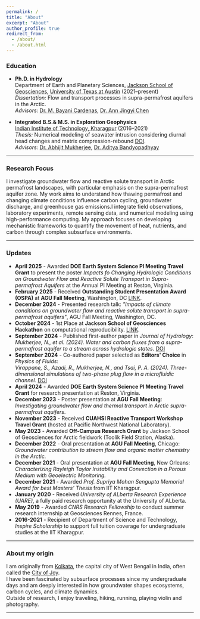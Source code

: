 ```yaml
---
permalink: /
title: "About"
excerpt: "About"
author_profile: true
redirect_from: 
  - /about/
  - /about.html
---
```


### Education
- **Ph.D. in Hydrology**  
  Department of Earth and Planetary Sciences, [Jackson School of Geosciences](https://www.jsg.utexas.edu/), [University of Texas at Austin](https://www.utexas.edu/) (2021–present)  
  *Dissertation:* Flow and transport processes in supra-permafrost aquifers in the Arctic.  
  *Advisors:* [Dr. M. Bayani Cardenas](https://www.jsg.utexas.edu/researcher/bayani_cardenas/), [Dr. Ann Jingyi Chen](https://oden.utexas.edu/people/directory/Ann-Chen/)

- **Integrated B.S.& M.S. in Exploration Geophysics**  
  [Indian Institute of Technology, Kharagpur](http://www.iitkgp.ac.in/) (2016–2021)  
  *Thesis:* Numerical modeling of seawater intrusion considering diurnal head changes and matrix compression-rebound [DOI](http://dx.doi.org/10.13140/RG.2.2.15345.25443).  
  *Advisors:* [Dr. Abhijit Mukherjee](https://www.iitkgp.ac.in/department/GG/faculty/gg-abhijit), [Dr. Aditya Bandyopadhyay](https://www.iitkgp.ac.in/department/ME/faculty/me-aditya)

---

### Research Focus
I investigate groundwater flow and reactive solute transport in Arctic permafrost landscapes, with particular emphasis on the supra-permafrost aquifer zone.  My work aims to understand how thawing permafrost and changing climate conditions influence carbon cycling, groundwater discharge, and greenhouse gas emissions.I integrate field observations, laboratory experiments, remote sensing data, and numerical modeling using high-performance computing.  My approach focuses on developing mechanistic frameworks to quantify the movement of heat, nutrients, and carbon through complex subsurface environments.

---

### Updates
- **April 2025** - Awarded **DOE Earth System Science PI Meeting Travel Grant** to present the poster *Impacts fo Changing Hydrologic Conditions on Groundwater Flow and Reactive Solute Transport in Supra-permafrost Aquifers* at the Annual PI Meeting at Reston, Virginia.
- **February 2025** - Received **Outstanding Student Presentation Award (OSPA)** at **AGU Fall Meeting**, Washington, DC [LINK](https://www.jsg.utexas.edu/news/2025/04/phd-student-wins-agu-outstanding-presentation-award/).
- **December 2024** - Presented research talk: *"Impacts of climate conditions on groundwater flow and reactive solute transport in supra-permafrost aquifers"*, AGU Fall Meeting, Washington, DC.
- **October 2024** - 1st Place at **Jackson School of Geosciences Hackathon** on computational reproducibility. [LINK](https://www.jsg.utexas.edu/geoscience-hackathon/past-hackathons/).
- **September 2024** - Published first-author paper in *Journal of Hydrology*:  
  *Mukherjee, N., et al. (2024). Water and carbon fluxes from a supra-permafrost aquifer to a stream across hydrologic states.* [DOI](https://doi.org/10.1016/j.jhydrol.2024.132285)
- **September 2024** - Co-authored paper selected as **Editors' Choice** in *Physics of Fluids*:  
  *Virappane, S., Azadi, R., Mukherjee, N., and Tsai, P. A. (2024). Three-dimensional simulations of two-phase plug flow in a microfluidic channel.* [DOI](https://doi.org/10.1063/5.0220101)
- **April 2024** - Awarded **DOE Earth System Science PI Meeting Travel Grant** for research presentation at Reston, Virginia.
- **December 2023** - Poster presentation at **AGU Fall Meeting**: *Investigating groundwater flow and thermal transport in Arctic supra-permafrost aquifers*.
- **November 2023** - Received **CUAHSI Reactive Transport Workshop Travel Grant** (hosted at Pacific Northwest National Laboratory).
- **May 2023** - Awarded **Off-Campus Research Grant** by Jackson School of Geosciences for Arctic fieldwork (Toolik Field Station, Alaska).
- **December 2022** - Oral presentation at **AGU Fall Meeting**, Chicago:  
  *Groundwater contribution to stream flow and organic matter chemistry in the Arctic.*
- **December 2021** - Oral presentation at **AGU Fall Meeting**, New Orleans:  
  *Characterizing Rayleigh Taylor Instability and Convection in a Porous Medium with Geoelectric Monitoring.*
- **December 2021** - Awarded *Prof. Supriya Mohan Sengupta Memorial Award for best Masters’ Thesis* from IIT Kharagpur.
- **January 2020** - Received *University of ALberta Research Experience (UARE)*, a fully paid research opportunity at the University of ALberta.
- **May 2019** - Awarded *CNRS Research Fellowship* to conduct summer research internship at Geosciences Rennes, France.
- **2016-2021** - Recipient of Department of Science and Technology, *Inspire Scholarship* to support full tuition coverage for undergraduate studies at the IIT Kharagpur. 

---

### About my origin
I am originally from [Kolkata](https://en.wikipedia.org/wiki/Kolkata), the capital city of West Bengal in India, often called the [City of Joy](https://theculturetrip.com/asia/india/articles/why-kolkata-is-the-city-of-joy-in-25-instagram-photos/).  
I have been fascinated by subsurface processes since my undergraduate days and am deeply interested in how groundwater shapes ecosystems, carbon cycles, and climate dynamics.  
Outside of research, I enjoy traveling, hiking, running, playing violin and photography.

---
